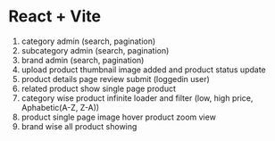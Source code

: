 # React + Vite

1. category admin (search, pagination)
2. subcategory admin (search, pagination)
3. brand admin (search, pagination)
4. upload product thumbnail image added and product status update
5. product details page review submit (loggedin user)
6. related product show single page product
7. category wise product infinite loader and filter (low, high price, Aphabetic(A-Z, Z-A))
8. product single page image hover product zoom view
9. brand wise all product showing
